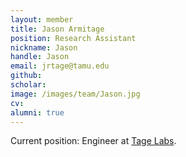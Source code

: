 ```yaml
---
layout: member
title: Jason Armitage
position: Research Assistant
nickname: Jason
handle: Jason
email: jrtage@tamu.edu
github: 
scholar: 
image: /images/team/Jason.jpg
cv: 
alumni: true
---
```


Current position: Engineer at [Tage Labs](https://www.tagelabs.com/).
